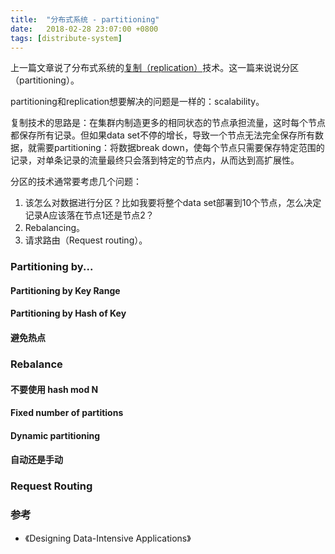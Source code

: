 ```yaml
---
title:  "分布式系统 - partitioning"
date:   2018-02-28 23:07:00 +0800
tags: [distribute-system]
---
```


上一篇文章说了分布式系统的[复制（replication）](/2018/02/06/distributed-system-replication.html)技术。这一篇来说说分区（partitioning）。

partitioning和replication想要解决的问题是一样的：scalability。

复制技术的思路是：在集群内制造更多的相同状态的节点承担流量，这时每个节点都保存所有记录。但如果data set不停的增长，导致一个节点无法完全保存所有数据，就需要partitioning：将数据break down，使每个节点只需要保存特定范围的记录，对单条记录的流量最终只会落到特定的节点内，从而达到高扩展性。

分区的技术通常要考虑几个问题：

1. 该怎么对数据进行分区？比如我要将整个data set部署到10个节点，怎么决定记录A应该落在节点1还是节点2？
2. Rebalancing。
3. 请求路由（Request routing）。

### Partitioning by...

#### Partitioning by Key Range

#### Partitioning by Hash of Key

#### 避免热点

### Rebalance

#### 不要使用 hash mod N

#### Fixed number of partitions

#### Dynamic partitioning

#### 自动还是手动

### Request Routing

### 参考

- 《Designing Data-Intensive Applications》
